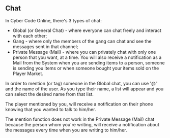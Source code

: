 ## Chat

In Cyber Code Online, there's 3 types of chat: 
- Global (or General Chat) - where everyone can chat freely and interact with each other;
- Gang - where only the members of the gang can chat and see the messages sent in that channel;
- Private Message (Mail) - where you can privately chat with only one person that you want, at a time. You will also receive a notification as a Mail from the System when you are sending items to a person, someone is sending you items or when someone bought your items sold on the Player Market.

In order to mention (or tag) someone in the Global chat, you can use '@' and the name of the user.
As you type their name, a list will appear and you can select the desired name from that list.

The player mentioned by you, will receive a notification on their phone knowing that you wanted to talk to him/her.

The mention function does not work in the Private Message (Mail) chat because the person whom you're writing, will receive a notification about the messages every time when you are writing to him/her.
